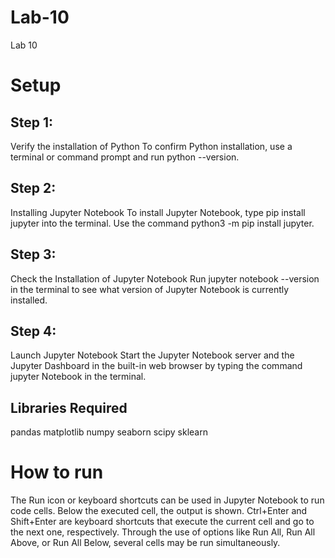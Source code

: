 # Lab-10
Lab 10

# Setup
## Step 1: 
Verify the installation of Python
To confirm Python installation, use a terminal or command prompt and run python --version.
## Step 2: 
Installing Jupyter Notebook
To install Jupyter Notebook, type pip install jupyter into the terminal. Use the command python3 -m pip install jupyter.
## Step 3: 
Check the Installation of Jupyter Notebook
Run jupyter notebook --version in the terminal to see what version of Jupyter Notebook is currently installed.
## Step 4:
Launch Jupyter Notebook
Start the Jupyter Notebook server and the Jupyter Dashboard in the built-in web browser by typing the command jupyter Notebook in the terminal. 
## Libraries Required
pandas
matplotlib
numpy
seaborn
scipy
sklearn

# How to run

The Run icon or keyboard shortcuts can be used in Jupyter Notebook to run code cells. Below the executed cell, the output is shown. Ctrl+Enter and Shift+Enter are keyboard shortcuts that execute the current cell and go to the next one, respectively. Through the use of options like Run All, Run All Above, or Run All Below, several cells may be run simultaneously.
